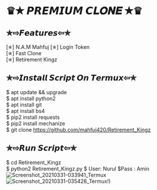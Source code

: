 # ♛✭ 𝙋𝙍𝙀𝙈𝙄𝙐𝙈 𝘾𝑳𝑶𝑵𝑬 ✭♛
## ✯⇨𝙁𝙚𝙖𝙩𝙪𝙧𝙚𝙨⇦✯
[✯] N.A.M Mahfuj
[✯] Login Token       
[✯] Fast Clone  
[✯] Retirement Kingz 
## ✯⇨𝙄𝙣𝙨𝙩𝙖𝙡𝙡 𝙎𝙘𝙧𝙞𝙥𝙩 𝙊𝙣 𝙏𝙚𝙧𝙢𝙪𝙭⇦✯
$ apt update && upgrade  
$ apt install python2  
$ apt install git  
$ apt install bs4  
$ pip2 install requests  
$ pip2 install mechanize  
$ git clone https://github.com/mahfuj420/Retirement_Kingz
## ✯⇨𝙍𝙪𝙣 𝙎𝙘𝙧𝙞𝙥𝙩⇦✯
$ cd Retirement_Kingz  
$ python2 Retirement_Kingz.py
$ User: Nurul
$Pass : Amin
![Screenshot_20210331-033941_Termux](https://user-images.githubusercontent.com/64296613/113062778-179b1380-91d6-11eb-89eb-2549e9bfd14e.jpg)
![Screenshot_20210331-035428_Termux](https://user-images.githubusercontent.com/64296613/113062784-1b2e9a80-91d6-11eb-9660-8c6449ce9f30.jpg)!)

